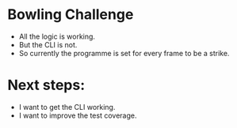 
Bowling Challenge
=================

* All the logic is working.
* But the CLI is not.
* So currently the programme is set for every frame to be a strike.

Next steps:
============

* I want to get the CLI working.
* I want to improve the test coverage.
